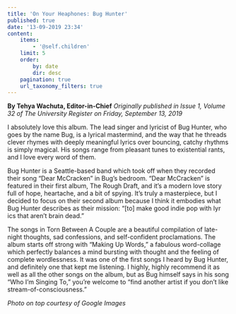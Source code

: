 ```yaml
---
title: 'On Your Heaphones: Bug Hunter'
published: true
date: '13-09-2019 23:34'
content:
    items:
        - '@self.children'
    limit: 5
    order:
        by: date
        dir: desc
    pagination: true
    url_taxonomy_filters: true
---
```


**By Tehya Wachuta, Editor-in-Chief** _Originally published in Issue 1, Volume 32 of The University Register on Friday, September 13, 2019_ 

I absolutely love this album. The lead singer and lyricist of Bug Hunter, who goes by the name Bug, is a lyrical mastermind, and the way that he threads clever rhymes with deeply meaningful lyrics over bouncing, catchy rhythms is simply magical. His songs range from pleasant tunes to existential rants, and I love every word of them. 

Bug Hunter is a Seattle-based band which took off when they recorded their song “Dear McCracken” in Bug’s bedroom. “Dear McCracken” is featured in their first album, The Rough Draft, and it’s a modern love story full of hope, heartache, and a bit of spying. It’s truly a masterpiece, but I decided to focus on their second album because I think it embodies what Bug Hunter describes as their mission: “[to] make good indie pop with lyr ics that aren’t brain dead.” 

The songs in Torn Between A Couple are a beautiful compilation of late-night thoughts, sad confessions, and self-confident proclamations. The album starts off strong with “Making Up Words,” a fabulous word-collage which perfectly balances a mind bursting with thought and the feeling of complete wordlessness. It was one of the first songs I heard by Bug Hunter, and definitely one that kept me listening. I highly, highly recommend it as well as all the other songs on the album, but as Bug himself says in his song “Who I’m Singing To,” you’re welcome to “find another artist if you don’t like stream-of-consciousness.”

_Photo on top courtesy of Google Images_
